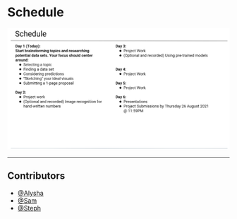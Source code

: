 # Schedule

![04_schedule](Images/04_schedule.PNG)

- - -

## Contributors

- [@Alysha](https://github.com/alysnow)
- [@Sam](https://github.com/XXX)
- [@Steph](https://github.com/sSalvs)

